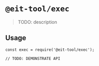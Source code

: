 # `@eit-tool/exec`

> TODO: description

## Usage

```
const exec = require('@eit-tool/exec');

// TODO: DEMONSTRATE API
```
